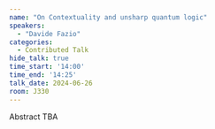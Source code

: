 ```yaml
---
name: "On Contextuality and unsharp quantum logic"
speakers:
  - "Davide Fazio"
categories:
  - Contributed Talk
hide_talk: true
time_start: '14:00'
time_end: '14:25'
talk_date: 2024-06-26
room: J330
---
```


Abstract TBA
